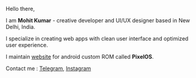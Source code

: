 Hello there,

I am **Mohit Kumar** - creative developer and UI/UX designer based in New Delhi, India.

I specialize in creating web apps with clean user interface and optimized user experience.

I maintain [website](https://pixelos.net) for android custom ROM called **PixelOS**.

Contact me : [Telegram](https://t.me/mohitkek), [Instagram](https://www.instagram.com/mohitkek)
